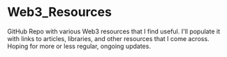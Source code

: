 # Web3_Resources


GitHub Repo with various Web3 resources that I find useful. I'll populate it with links to articles, libraries, and other resources that I come across. Hoping for more or less regular, ongoing updates.
